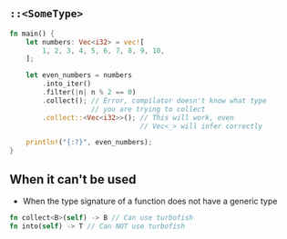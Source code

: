 ## `::<SomeType>`
```rust
fn main() {
    let numbers: Vec<i32> = vec![
        1, 2, 3, 4, 5, 6, 7, 8, 9, 10,
    ];

    let even_numbers = numbers
        .into_iter()
        .filter(|n| n % 2 == 0)
        .collect(); // Error, compilator doesn't know what type 
                    // you are trying to collect
        .collect::<Vec<i32>>(); // This will work, even
                                // Vec<_> will infer correctly

    println!("{:?}", even_numbers);
}
```

## When it can't be used
- When the type signature of a function does not have a generic type
```rust
fn collect<B>(self) -> B // Can use turbofish
fn into(self) -> T // Can NOT use turbofish
```